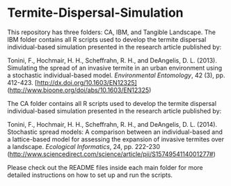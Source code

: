 # Termite-Dispersal-Simulation

This repository has three folders: CA, IBM, and Tangible Landscape.
The IBM folder contains all R scripts used to develop the termite dispersal individual-based simulation presented in the research article published by:

Tonini, F., Hochmair, H. H., Scheffrahn, R. H., and DeAngelis, D. L. (2013). Simulating the spread of an invasive termite in an urban environment using a stochastic individual-based model. *Environmental Entomology*, 42 (3), pp. 412-423. [http://dx.doi.org/10.1603/EN12325] (http://www.bioone.org/doi/abs/10.1603/EN12325)

The CA folder contains all R scripts used to develop the termite dispersal individual-based simulation presented in the research article published by:

Tonini, F., Hochmair, H. H., Scheffrahn, R. H., and DeAngelis, D. L. (2014). Stochastic spread models: A comparison between an individual-based and a lattice-based model for assessing the expansion of invasive termites over a landscape. *Ecological Informatics*, 24, pp. 222-230 (http://www.sciencedirect.com/science/article/pii/S1574954114001277#)

Please check out the README files inside each main folder for more detailed instructions on how to set up and run the scripts.



